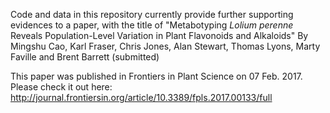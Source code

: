 Code and data in this repository currently provide further supporting evidences to a paper, with the title of 
"Metabotyping *Lolium perenne* Reveals Population-Level Variation in Plant Flavonoids and Alkaloids"
By Mingshu Cao, Karl Fraser, Chris Jones, Alan Stewart, Thomas Lyons, Marty Faville and Brent Barrett (submitted)

This paper was published in Frontiers in Plant Science on 07 Feb. 2017. 
Please check it out here: http://journal.frontiersin.org/article/10.3389/fpls.2017.00133/full


   
